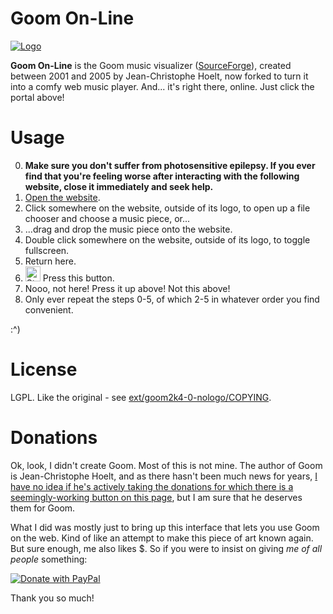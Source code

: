 # Goom On-Line

<a href="https://goom-online.github.io/"><img src="https://github.com/goom-online/goom-online.github.io/assets/1766353/98371331-da58-4adf-820a-0b61270a6cdb" alt="Logo"></a>

**Goom On-Line** is the Goom music visualizer ([SourceForge](https://sourceforge.net/projects/goom/)), created between 2001 and 2005 by Jean-Christophe Hoelt, now forked to turn it into a comfy web music player. And... it's right there, online. Just click the portal above!

# Usage 

0. **Make sure you don't suffer from photosensitive epilepsy. If you ever find that you're feeling worse after interacting with the following website, close it immediately and seek help.**
1. [Open the website](https://goom-online.github.io/).
2. Click somewhere on the website, outside of its logo, to open up a file chooser and choose a music piece, or...
3. ...drag and drop the music piece onto the website.
4. Double click somewhere on the website, outside of its logo, to toggle fullscreen.
5. Return here.
7. <img height="24em" src="https://github.com/goom-online/goom-online.github.io/assets/1766353/b60161d0-0dd2-4136-84bf-4f12a3bba2cd" alt="Star me!"> Press this button.
8. Nooo, not here! Press it up above! Not this above!
9. Only ever repeat the steps 0-5, of which 2-5 in whatever order you find convenient.

:^)

# License

LGPL. Like the original - see [ext/goom2k4-0-nologo/COPYING](https://github.com/goom-online/goom-online.github.io/blob/main/ext/goom2k4-0-nologo/COPYING).

# Donations

Ok, look, I didn't create Goom. Most of this is not mine. The author of Goom is Jean-Christophe Hoelt, and as there hasn't been much news for years, [I have no idea if he's actively taking the donations for which there is a seemingly-working button on this page](https://sourceforge.net/projects/goom/), but I am sure that he deserves them for Goom.

What I did was mostly just to bring up this interface that lets you use Goom on the web. Kind of like an attempt to make this piece of art known again. But sure enough, me also likes $. So if you were to insist on giving _me of all people_ something:

[![Donate with PayPal](https://www.paypalobjects.com/en_US/i/btn/btn_donateCC_LG.gif)](https://www.paypal.com/cgi-bin/webscr?cmd=_donations&business=sendmoney%40go2%2epl&lc=US&item_name=Donate%20to%20the%20GitHub%20user%20newbthenewbd&currency_code=USD&bn=PP%2dDonationsBF%3abtn_donateCC_LG%2egif%3aNonHosted)

Thank you so much!
